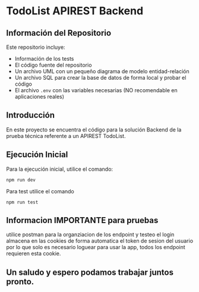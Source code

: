 # TodoList APIREST Backend

## Información del Repositorio
Este repositorio incluye:
- Información de los tests
- El código fuente del repositorio
- Un archivo UML con un pequeño diagrama de modelo entidad-relación
- Un archivo SQL para crear la base de datos de forma local y probar el código
- El archivo `.env` con las variables necesarias (NO recomendable en aplicaciones reales)

## Introducción
En este proyecto se encuentra el código para la solución Backend de la prueba técnica referente a un APIREST TodoList. 

## Ejecución Inicial
Para la ejecución inicial, utilice el comando:
```bash
npm run dev
```
Para test utilice el comando 
```
npm run test
```
## Informacion IMPORTANTE para pruebas
utilice postman para la organziacion de los endpoint y testeo el login almacena en las cookies de forma automatica el token de sesion del usuario por lo que solo es necesario loguear para usar la app,
todos los endpoint requieren esta cookie.  

## Un saludo y espero podamos trabajar juntos pronto.
